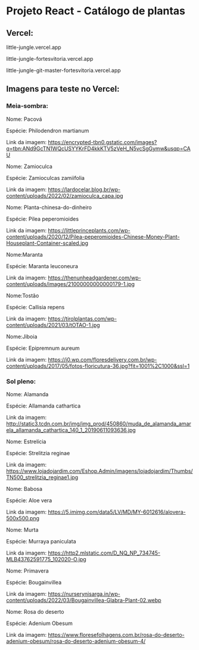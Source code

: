 # Projeto React - Catálogo de plantas

## Vercel:

little-jungle.vercel.app

little-jungle-fortesvitoria.vercel.app

little-jungle-git-master-fortesvitoria.vercel.app

## Imagens para teste no Vercel:

### Meia-sombra:

Nome: Pacová 

Espécie: Philodendron martianum

Link da imagem: https://encrypted-tbn0.gstatic.com/images?q=tbn:ANd9GcTN1WQcUSYYKrFD4kkKTV5zVeH_N5vcSgGymw&usqp=CAU


Nome: Zamioculca 

Espécie: Zamioculcas zamiifolia

Link da imagem: https://lardocelar.blog.br/wp-content/uploads/2022/02/zamioculca_capa.jpg


Nome:  Planta-chinesa-do-dinheiro 

Espécie:  Pilea peperomioides

Link da imagem: https://littleprinceplants.com/wp-content/uploads/2020/12/Pilea-peperomioides-Chinese-Money-Plant-Houseplant-Container-scaled.jpg


Nome:Maranta

Espécie: Maranta leuconeura

Link da imagem: https://thenunheadgardener.com/wp-content/uploads/images/21000000000000179-1.jpg


Nome:Tostão

Espécie: Callisia repens

Link da imagem: https://tirolplantas.com/wp-content/uploads/2021/03/tOTAO-1.jpg


Nome:Jiboia

Espécie: Epipremnum aureum

Link da imagem: https://i0.wp.com/floresdelivery.com.br/wp-content/uploads/2017/05/fotos-floricutura-36.jpg?fit=1001%2C1000&ssl=1



### Sol pleno:

Nome: Alamanda

Espécie:  Allamanda cathartica 

Link da imagem: http://static3.tcdn.com.br/img/img_prod/450860/muda_de_alamanda_amarela_allamanda_cathartica_140_1_20190611093636.jpg


Nome: Estrelícia 

Espécie: Strelitzia reginae

Link da imagem: https://www.lojadojardim.com/Eshop.Admin/imagens/lojadojardim/Thumbs/TN500_strelitzia_reginae1.jpg


Nome: Babosa

Espécie: Aloe vera

Link da imagem: https://5.imimg.com/data5/LV/MD/MY-6012616/alovera-500x500.png


Nome: Murta

Espécie: Murraya paniculata 

Link da imagem: https://http2.mlstatic.com/D_NQ_NP_734745-MLB43762591775_102020-O.jpg


Nome: Primavera

Espécie: Bougainvillea

Link da imagem: https://nurserynisarga.in/wp-content/uploads/2022/03/Bougainvillea-Glabra-Plant-02.webp


Nome: Rosa do deserto  

Espécie:  Adenium Obesum

Link da imagem: https://www.floresefolhagens.com.br/rosa-do-deserto-adenium-obesum/rosa-do-deserto-adenium-obesum-4/
